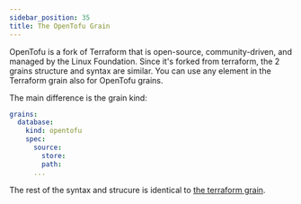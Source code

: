 ```yaml
---
sidebar_position: 35
title: The OpenTofu Grain
---
```


OpenTofu is a fork of Terraform that is open-source, community-driven, and managed by the Linux Foundation. Since it's forked from terraform, the 2 grains structure and syntax are similar. You can use any element in the Terraform grain also for OpenTofu grains.

The main difference is the grain kind:

```yaml
grains:
  database:
    kind: opentofu
    spec:
      source:
        store: 
        path: 
      ...
```        

The rest of the syntax and strucure is identical to [the terraform grain](blueprint-designer-guide/blueprints/terraform-grain.md). 